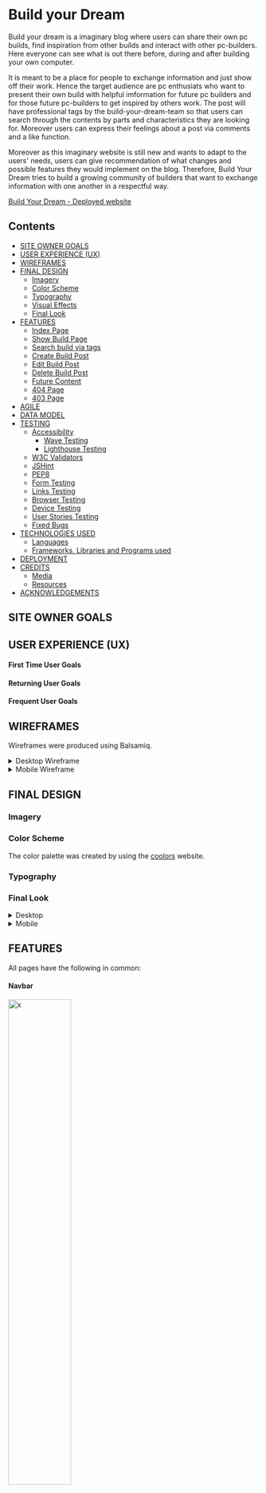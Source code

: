 # Build your Dream
Build your dream is a imaginary blog where users can share their own pc builds, find inspiration from other builds and interact with other pc-builders. Here everyone can see what is out there before, during and after building your own computer. 

It is meant to be a place for people to exchange information and just show off their work. Hence the target audience are pc enthusiats who want to present their own build with helpful imformation for future pc builders and for those future pc-builders to get inspired by others work.
The post will have professional tags by the build-your-dream-team so that users can search through the contents by parts and characteristics they are looking for. Moreover users can express their feelings about a post via comments and a like function.

Moreover as this imaginary website is still new and wants to adapt to the users' needs, users can give recommendation of what changes and possible features they would implement on the blog. Therefore, Build Your Dream tries to build a growing community of builders that want to exchange information with one another in a respectful way.

[Build Your Dream - Deployed website](https://build-your-dream-87f4998d58a9.herokuapp.com/)

## Contents
- [SITE OWNER GOALS](#site-owner-goals)
- [USER EXPERIENCE (UX)](#user-experience-ux)
- [WIREFRAMES](#wireframes)
- [FINAL DESIGN](#final-design)
    - [Imagery](#imagery)
    - [Color Scheme](#color-scheme)
    - [Typography](#typography)
    - [Visual Effects](#visual-effects)
    - [Final Look](#final-look)
- [FEATURES](#features)
    - [Index Page](#index-page)
    - [Show Build Page](#-page)
    - [Search build via tags](#-page)
    - [Create Build Post](#-page)
    - [Edit Build Post](#-page)
    - [Delete Build Post](#-page)
    - [Future Content](#future-)
    - [404 Page](#404-page)
    - [403 Page](#403-page)
- [AGILE](#agile)
- [DATA MODEL](#data-model)
- [TESTING](#testing)
    - [Accessibility](#accessibility)
        - [Wave Testing](#wave-testing)
        - [Lighthouse Testing](#lighthouse-testing)
    - [W3C Validators](#w3c-validators)
    - [JSHint](#jshint)
    - [PEP8](#pep8)
    - [Form Testing](#form-testing)
    - [Links Testing](#links-testing)
    - [Browser Testing](#browser-testing)
    - [Device Testing](#device-testing)
    - [User Stories Testing](#user-stories-testing)
    - [Fixed Bugs](#fixed-bugs)
- [TECHNOLOGIES USED](#technologies-used)
    - [Languages](#languages)
    - [Frameworks, Libraries and Programs used](#frameworks-libraries-and-programs-used)
- [DEPLOYMENT](#deployment)
- [CREDITS](#credits)
    - [Media](#media)
    - [Resources](#resources)
- [ACKNOWLEDGEMENTS](#acknowledgements)


## SITE OWNER GOALS



## USER EXPERIENCE (UX)
#### First Time User Goals


#### Returning User Goals


#### Frequent User Goals



## WIREFRAMES
Wireframes were produced using Balsamiq. 

 <details>

 <summary>Desktop Wireframe</summary>
Index Page:
<img src="#" alt="Desktop Index Wireframe">

 Page:
<img src="#" alt="Desktop  Wireframe">

404 Page:
<img src="#" alt="Desktop 404 Wireframe">

 </details>

 <details>
    <summary>Mobile Wireframe</summary>

Index Page:
<img src="#" alt="Mobile Index Wireframe">

 Page:
<img src="#" alt="Mobile  Wireframe">

404 Page:

<img src="#" width="50%" alt="Mobile 404 Wireframe">

</details>


## FINAL DESIGN
### Imagery


### Color Scheme


The color palette was created by using the [coolors](https://coolors.co/) website.

### Typography



### Final Look
<details>
<summary>Desktop</summary>

Index Page:

<img src="x" width="90%" alt="Desktop Index Page">

 Page:

<img src="x" width="90%" alt="Desktop Index Page">


404 Page:

<img src="x" width="90%" alt="Desktop Index Page">

</details>

<details>
<summary>Mobile</summary>

Index Page:

<img src="x" width="50%" alt="Mobile Index Page">


 Page:

<img src="x" width="50%" alt="Mobile Index Page">


404 Page:

<img src="x" width="50%" alt="Mobile Index Page">

</details>

## FEATURES


All pages have the following in common:
#### Navbar
<img src="x" width="50%" alt="x">

#### Footer
<img src="x" width="50%" alt="x">



### Index Page
![Index Content](x)

...


### 404 Page
![404 Page](x)


### Future Content Page


## AGILE


## DATA MODEL


## TESTING
### Accessibility
#### Wave Testing
#### Lighthouse Testing
The main problem with my Best Practice score is that cloudinary uses http:// insteast of https:/ when transfering images.
Moreover as the user can upload images whichever format and they are made to fit the cards, the performance suffers through this, especially in mobile view as a third-party cloud-based platform can create succh problems.


##### Desktop
Index:

<img src="documentation/lighthouse/desktop-lighthouse-index.png" width="60%" alt="Lighthouse desktop index rating">


Show Build Post:

<img src="documentation/lighthouse/desktop-lighthouse-show-build-post.png" width="60%" alt="Lighthouse desktop show build post rating">


Create Build Post:

<img src="documentation/lighthouse/desktop-lighthouse-create-build-post.png" width="60%" alt="Lighthouse desktop create build post rating">


Edit Build Post:

<img src="documentation/lighthouse/desktop-lighthouse-edit-build-post.png" width="60%" alt="Lighthouse desktop edit build post rating">


Delete Build Post:

<img src="documentation/lighthouse/desktop-lighthouse-delete-build-post.png" width="60%" alt="Lighthouse desktop delete build post rating">


Search Build via Tags:

<img src="documentation/lighthouse/desktop-lighthouse-search-via-tags.png" width="60%" alt="Lighthouse desktop search via build tags rating">


Future Content:

<img src="documentation/lighthouse/desktop-lighthouse-future-content.png" width="60%" alt="Lighthouse desktop future content rating">


Sign-Up:

<img src="documentation/lighthouse/desktop-lighthouse-sign-up.png" width="60%" alt="Lighthouse desktop sign up rating">


Sign-In:

<img src="documentation/lighthouse/desktop-lighthouse-login.png" width="60%" alt="Lighthouse desktop login rating">


Logout:

<img src="documentation/lighthouse/desktop-lighthouse-logout.png" width="60%" alt="Lighthouse desktop logout rating">


404:

<img src="documentation/lighthouse//desktop-lighthouse-404.png" width="60%" alt="Lighthouse desktop 404 rating">



##### Mobile
Index:

<img src="documentation/lighthouse/mobile-lighthouse-index.png" width="60%" alt="Lighthouse mobile index rating">


Show Build Post:

<img src="documentation/lighthouse/mobile-lighthouse-show-build-post.png" width="60%" alt="Lighthouse mobile show build post rating">


Create Build Post:

<img src="documentation/lighthouse/mobile-lighthouse-create-build-post.png" width="60%" alt="Lighthouse mobile create build post rating">


Edit Build Post:

<img src="documentation/lighthouse/mobile-lighthouse-edit-build-post.png" width="60%" alt="Lighthouse mobile edit build post rating">


Delete Build Post:

<img src="documentation/lighthouse/mobile-lighthouse-delete-build-post.png" width="60%" alt="Lighthouse mobile delete build post rating">


Search Build via Tags:

<img src="documentation/lighthouse/mobile-lighthouse-search-via-tags.png" width="60%" alt="Lighthouse mobile search via build tags rating">


Future Content:

<img src="documentation/lighthouse/mobile-lighthouse-future-content.png" width="60%" alt="Lighthouse mobile future content rating">


Sign-Up:

<img src="documentation/lighthouse/mobile-lighthouse-sign-up.png" width="60%" alt="Lighthouse mobile sign up rating">


Sign-In:

<img src="documentation/lighthouse/mobile-lighthouse-login.png" width="60%" alt="Lighthouse mobile login rating">


Logout:

<img src="documentation/lighthouse/mobile-lighthouse-logout.png" width="60%" alt="Lighthouse mobile logout rating">


404:

<img src="documentation/lighthouse//mobile-lighthouse-404.png" width="60%" alt="Lighthouse mobile 404 rating">



### W3C Validators
#### HTML
No errors were returned for all pages from the W3C Markup Validator:

- [Index Page HTML-validator results]()

- [# Page HTML-validator results]()

- [404 Page HTML-validator results]()

#### CSS
No errors were returned for the CSS stylesheet from the W3C CSS Validator:

- [Stylesheet CSS-validator results](x)

### JShint
[JSHint](https://jshint.com/) was used to validate the JavaScript.
<details>
<summary>script.js</summary>
No errors or warnings.

<img src="x" alt="script.js JSHint result">
</details>
<details>
<summary>quiz.js</summary>
No errors. Warnings about semantics that could be confusing, however, as these variables concern variables from another JS-file they do exist due to their size they are just stored in the questions.js

<img src="docs/testing/jshint-quiz.png" alt="quiz.js JSHint result">
</details>
<details>
<summary>questions.js</summary>
No errors or warnings.

<img src="docs/testing/jshint-question.png" alt="questions.js JSHint result">
</details>

### PEP8 
No errors were returned for all python files from the [PEP8 CI Python Linter](https://pep8ci.herokuapp.com/) testing:
<details>
<summary>x.py</summary>
No errors or warnings.

<img src="x" alt="x.py PEP8 result">
</details>
<details>
<summary>x.py</summary>
No errors or warnings.

<img src="x" alt="x.py PEP8 result">
</details>

### Form Testing

### Links Testing
- All internal links are working and redirecting the user to the pages they are meant to redirect them to. 
- All external links are working and redirecting, through a separate tab, the user to the external website they are meant to be redirected to.


### Browser Testing
The website was successfully tested on the following browsers:
- Google Chrome
- Mozilla Firefox
- Safari
- Microsoft Edge

### Device Testing
- This website was viewed and tested on various devices such as smartphones (Iphone X, Samsung Galaxy S20, Iphone 13, Huawei P40 Pro+), laptops and desktops to guarantee that it is responsive for several screen sizes. Full successful testing was performed on all of the devices.


- The following websites, besides google dev tools, were used to check responsiveness:
    - [Am I Responsive - Index Page](https://ui.dev/amiresponsive?url=https://xakkusu.github.io/)
    - [Am I Responsive -  Page](x)
    - [Am I Responsive - 404 Page](hx)
    - [Responsinator - Index Page](x)
    - [Responsinator - Page](x)
    - [Responsinator - 404 Page](x)

### User Stories Testing
#### First Time User Goals


#### Returning User Goals

#### Frequent User Goals


### Fixed Bugs
1. 

2.  


3. 

### Known Bugs


## TECHNOLOGIES USED
### Languages
- HTML
- CSS
- JavaScript

### Frameworks, Libraries and Programs used
- [Balsamiq](https://balsamiq.com/wireframes/)- Used to create wireframes.
- [GitHub](https://GitHub.com/) - Used for version control and hosting.
- [Gitpod](https://gitpod.io/) - IDE to develop the website.
- [Google Fonts](https://fonts.google.com/) - Used to import  fonts used on the website.
- [Google Chrome Dev Tools](https://developers.google.com/web/tools/chrome-devtools)- Used for troubleshooting, debugging, inspecting page's elements, testing responsiveness and styling elements.
- [Coolors](https://coolors.co/) - Used to create a color palette.
- [Google Chrome's Lighthouse](https://developers.google.com/web/tools/lighthouse) - Used to test performance and accessibility.
- [W3C HTML Markup Validator](https://validator.w3.org/) Used to validate HTML code.
- [W3C Jigsaw CSS Validator](https://jigsaw.w3.org/css-validator/) Used to validate CSS code.
- [JSHint](https://jshint.com/) Used to test all Javascript code.
- [Am I Responsive](https://ui.dev/amiresponsive) Used to test responsiveness.
- [Responsinator](http://www.responsinator.com/) Used to verify responsiveness especially usage for mobile devices.
- Code Institute's Gitpod Template to generate IDE workspace.


## DEPLOYMENT
The steps to deploy this project using GitHub pages were the following:
1. Go to the Settings tab of your GitHub repository.
2. On the left-hand sidebar, in the Code and automation section, select "Pages".
3. Make sure to select the following:
    - Source is set to 'Deploy from Branch'.
    - Main branch is selected.
    - Folder is set to / (root).
4. Click Save next to /root.
5. "Your GitHub Pages site is currently being built from the main branch." shows up.
6. Go back to the Code tab. Wait a few minutes for the build to finish and refresh your repository where a Deployments section will show the deployed project.

The live link can be found here - [X](h)

How to run the project locally:

Fork the repository:
- Log in (or sign up) to Github.
- Go to the repository for: Xakkusu/bioshock-quiz.
- Click the Fork button in the top right corner.

#### Clone repository:
1. Log in (or sign up) to GitHub.
2. Go to the repository for: Xakkusu/bioshock-quiz.
3. Click on the code button, select whether you would like to clone with HTTPS, SSH or GitHub CLI and copy the link shown.
4. Open the terminal in your code editor and change the current working directory to the location you want to use for the cloned directory.
5. Type 'git clone' into the terminal and then paste the link you copied in step 3. Press enter.
6. A clone of the repository will now be created on your machine.


## CREDITS
### Media
The following images were gratefully used:
- [X Image](x) - Wallpapaerflare


### Resources
- Tutorials from Code Institute's lessons that we learned in the course of our diploma-education used to understand the basic concepts of JavaScript. 

- [Stack Overflow](https://stackoverflow.co/)

- [MDN](https://developer.mozilla.org/en-US/)

- [W3Schools](https://www.w3schools.com/)

- 


## ACKNOWLEDGEMENTS
- Code Institute for informative course material.